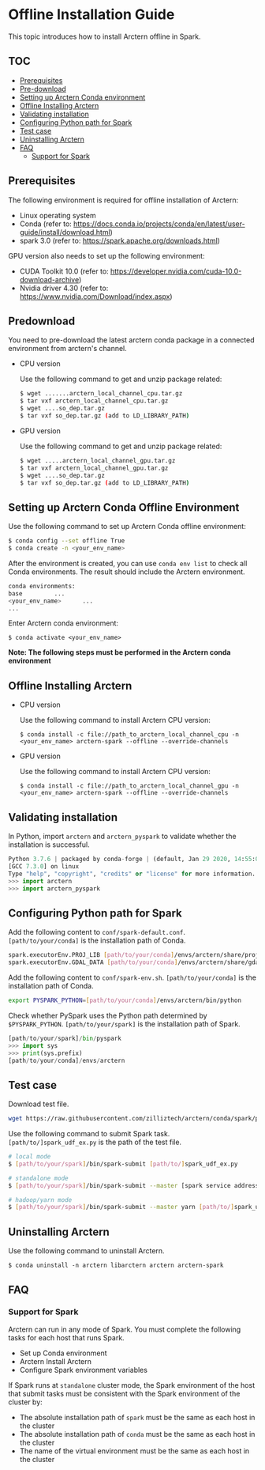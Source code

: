 # Offline Installation Guide

This topic introduces how to install Arctern offline in Spark.

## TOC

<!-- TOC -->
- [Prerequisites](#prerequisites)
- [Pre-download](#predownload)
- [Setting up Arctern Conda environment](#setting-up-arctern-conda-environment)
- [Offline Installing Arctern](#offline-installing-arctern)
- [Validating installation](#validating-installation)
- [Configuring Python path for Spark](#configure-python-path-for-spark)
- [Test case](#test-case)
- [Uninstalling Arctern](#uninstalling-arctern)
- [FAQ](#faq)
    - [Support for Spark](#support-for-spark)
<!-- /TOC -->

## Prerequisites

The following environment is required for offline installation of Arctern:

 - Linux operating system
 - Conda (refer to: https://docs.conda.io/projects/conda/en/latest/user-guide/install/download.html)
 - spark 3.0 (refer to: https://spark.apache.org/downloads.html)

GPU version also needs to set up the following environment:

 - CUDA Toolkit 10.0 (refer to: https://developer.nvidia.com/cuda-10.0-download-archive)
 - Nvidia driver 4.30 (refer to: https://www.nvidia.com/Download/index.aspx)

## Predownload

You need to pre-download the latest arctern conda package in a connected environment from arctern's channel.
- CPU version

    Use the following command to get and unzip package related:

    ```bash
    $ wget .......arctern_local_channel_cpu.tar.gz
    $ tar vxf arctern_local_channel_cpu.tar.gz
    $ wget ....so_dep.tar.gz
    $ tar vxf so_dep.tar.gz (add to LD_LIBRARY_PATH)
    ```

- GPU version

    Use the following command to get and unzip package related:

    ```bash
    $ wget .....arctern_local_channel_gpu.tar.gz
    $ tar vxf arctern_local_channel_gpu.tar.gz
    $ wget ....so_dep.tar.gz
    $ tar vxf so_dep.tar.gz (add to LD_LIBRARY_PATH)
    ```

## Setting up Arctern Conda Offline Environment

Use the following command to set up Arctern Conda offline environment:

```bash
$ conda config --set offline True
$ conda create -n <your_env_name>
```

After the environment is created, you can use `conda env list` to check all Conda environments. The result should include the Arctern environment.

```bash
conda environments:
base         ...
<your_env_name>      ...
...
```

Enter Arctern conda environment:

```
$ conda activate <your_env_name>
```

**Note: The following steps must be performed in the Arctern conda environment**

## Offline Installing Arctern

- CPU version

  Use the following command to install Arctern CPU version:

    ```shell
    $ conda install -c file://path_to_arctern_local_channel_cpu -n <your_env_name> arctern-spark --offline --override-channels
    ```

- GPU version

  Use the following command to install Arctern CPU version:

    ```shell
    $ conda install -c file://path_to_arctern_local_channel_gpu -n <your_env_name> arctern-spark --offline --override-channels
    ```

## Validating installation

In Python, import `arctern` and `arctern_pyspark` to validate whether the installation is successful.

```python
Python 3.7.6 | packaged by conda-forge | (default, Jan 29 2020, 14:55:04)
[GCC 7.3.0] on linux
Type "help", "copyright", "credits" or "license" for more information.
>>> import arctern
>>> import arctern_pyspark
```

## Configuring Python path for Spark

Add the following content to `conf/spark-default.conf`. `[path/to/your/conda]` is the installation path of Conda.

```bash
spark.executorEnv.PROJ_LIB [path/to/your/conda]/envs/arctern/share/proj
spark.executorEnv.GDAL_DATA [path/to/your/conda]/envs/arctern/share/gdal
```

Add the following content to `conf/spark-env.sh`. `[path/to/your/conda]` is the installation path of Conda.

```bash
export PYSPARK_PYTHON=[path/to/your/conda]/envs/arctern/bin/python
```

Check whether PySpark uses the Python path determined by `$PYSPARK_PYTHON`. `[path/to/your/spark]` is the installation path of Spark.

```python
[path/to/your/spark]/bin/pyspark
>>> import sys
>>> print(sys.prefix)
[path/to/your/conda]/envs/arctern
```

## Test case

Download test file.

```bash
wget https://raw.githubusercontent.com/zilliztech/arctern/conda/spark/pyspark/examples/gis/spark_udf_ex.py
```

Use the following command to submit Spark task. `[path/to/]spark_udf_ex.py` is the path of the test file.

```bash
# local mode
$ [path/to/your/spark]/bin/spark-submit [path/to/]spark_udf_ex.py

# standalone mode
$ [path/to/your/spark]/bin/spark-submit --master [spark service address] [path/to/]spark_udf_ex.py

# hadoop/yarn mode
$ [path/to/your/spark]/bin/spark-submit --master yarn [path/to/]spark_udf_ex.py
```

## Uninstalling Arctern

Use the following command to uninstall Arctern.

```shell
$ conda uninstall -n arctern libarctern arctern arctern-spark
```

## FAQ

### Support for Spark

Arctern can run in any mode of Spark. You must complete the following tasks for each host that runs Spark.

- Set up Conda environment
- Arctern Install Arctern
- Configure Spark environment variables

If Spark runs at `standalone` cluster mode, the Spark environment of the host that submit tasks must be consistent with the Spark environment of the cluster by:

- The absolute installation path of `spark` must be the same as each host in the cluster
- The absolute installation path of `conda` must be the same as each host in the cluster
- The name of the virtual environment must be the same as each host in the cluster
